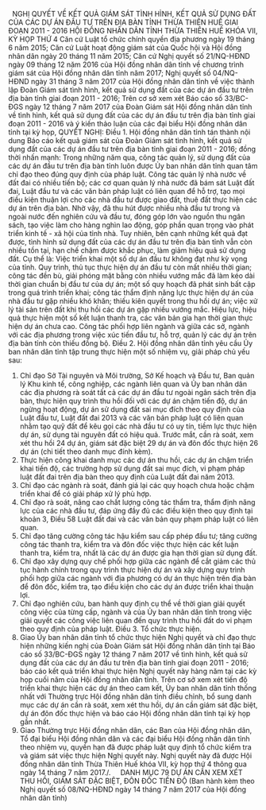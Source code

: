 <jsontable name="bang_0"> </jsontable>
 
NGHỊ QUYẾT
VỀ KẾT QUẢ GIÁM SÁT TÌNH HÌNH, KẾT QUẢ SỬ DỤNG ĐẤT CỦA CÁC DỰ
ÁN ĐẦU TƯ TRÊN ĐỊA BÀN TỈNH THỪA THIÊN HUẾ GIAI ĐOẠN 2011 - 2016
HỘI ĐỒNG NHÂN DÂN TỈNH THỪA THIÊN HUẾ
KHÓA VII, KỲ HỌP THỨ 4
Căn cứ Luật tổ chức chính quyền địa phương
ngày 19 tháng 6 năm 2015;
Căn cứ Luật hoạt động giám sát của Quốc hội
và Hội đồng nhân dân ngày 20 tháng 11 năm 2015;
Căn cứ Nghị quyết số 21/NQ-HĐND  ngày 09 tháng
12 năm 2016 của Hội đồng nhân dân tỉnh về chương trình giám sát của Hội đồng
nhân dân tỉnh năm 2017; Nghị quyết số 04/NQ-HĐND ngày 31 tháng 3 năm 2017 của Hội
đồng nhân dân tỉnh về việc thành lập Đoàn Giám sát tình hình, kết quả sử dụng đất
của các dự án đầu tư trên địa bàn tỉnh giai đoạn 2011 - 2016;
Trên cơ sở xem xét Báo cáo số 33/BC-ĐGS ngày
12 tháng 7 năm 2017 của Đoàn Giám sát Hội đồng nhân dân tỉnh về tình hình, kết
quả sử dụng đất của các dự án đầu tư trên địa bàn tỉnh giai đoạn 2011 - 2016
và ý kiến thảo luận của các đại biểu Hội đồng nhân dân tỉnh tại kỳ họp,
QUYẾT NGHỊ:
Điều 1. Hội đồng nhân dân tỉnh tán thành nội dung Báo cáo kết
quả giám sát của Đoàn Giám sát tình hình, kết quả sử dụng đất của các dự án đầu
tư trên địa bàn tỉnh giai đoạn 2011 - 2016; đồng thời nhấn mạnh:
Trong những năm qua, công tác quản lý, sử dụng đất
của các dự án đầu tư trên địa bàn tỉnh luôn được Ủy ban nhân dân tỉnh quan tâm
chỉ đạo theo đúng quy định của pháp luật. Công tác quản lý nhà nước về đất đai
có nhiều tiến bộ; các cơ quan quản lý nhà nước đã bám sát Luật đất đai, Luật đầu
tư và các văn bản pháp luật có liên quan để hỗ trợ, tạo mọi điều kiện thuận lợi
cho các nhà đầu tư được giao đất, thuê đất thực hiện các dự án trên địa bàn. Nhờ
vậy, đã thu hút được nhiều nhà đầu tư trong và ngoài nước đến nghiên cứu và đầu
tư, đóng góp lớn vào nguồn thu ngân sách, tạo việc làm cho hàng nghìn lao động,
góp phần quan trọng vào phát triển kinh tế - xã hội của tỉnh nhà.
Tuy nhiên, bên cạnh những
kết quả đạt được, tình hình sử dụng đất của các dự án đầu tư trên địa
bàn tỉnh vẫn còn nhiều tồn tại, hạn chế chậm được khắc phục, làm giảm hiệu quả
sử dụng đất. Cụ thể là:
Việc triển khai một số dự án đầu tư không đạt
như kỳ vọng của tỉnh. Quy trình, thủ tục thực hiện dự án đầu tư còn mất nhiều
thời gian; công tác đền bù, giải phóng mặt bằng còn nhiều vướng mắc đã làm kéo dài
thời gian chuẩn bị đầu tư của dự án; một số quy hoạch đã phát sinh bất cập
trong quá trình triển khai; công tác thẩm định năng lực thực hiện dự án của nhà
đầu tư gặp nhiều khó khăn; thiếu kiên quyết trong thu hồi dự án; việc xử lý tài
sản trên đất khi thu hồi các dự án gặp nhiều vướng mắc. Hiệu lực, hiệu quả thực
hiện một số kết luận thanh tra, các văn bản gia hạn thời gian thực hiện dự án
chưa cao. Công tác phối hợp liên ngành và giữa các sở, ngành với các địa phương
trong việc xúc tiến đầu tư, hỗ trợ, quản lý các dự án trên địa bàn tỉnh còn thiếu
đồng bộ.
Điều 2. Hội đồng nhân dân
tỉnh yêu cầu Ủy ban nhân dân tỉnh tập trung thực hiện một số nhiệm vụ, giải
pháp chủ yếu sau:
1. Chỉ đạo Sở Tài nguyên và
Môi trường, Sở Kế hoạch và Đầu tư, Ban quản lý Khu kinh tế, công nghiệp, các
ngành liên quan và Ủy ban nhân dân các địa phương rà soát tất cả các dự án đầu
tư ngoài ngân sách trên địa bàn, thực hiện quy trình thu hồi đối với các dự án
chậm tiến độ, dự án ngừng hoạt động, dự án sử dụng đất sai mục đích theo quy định
của Luật đầu tư, Luật đất đai 2013 và các văn bản pháp luật có liên quan nhằm tạo
quỹ đất để kêu gọi các nhà đầu tư có uy tín, tiềm lực thực hiện dự án, sử dụng
tài nguyên đất có hiệu quả. Trước mắt, cần rà soát, xem xét thu hồi
24 dự án, giám sát đặc biệt 29 dự án và đôn đốc thực hiện 26 dự án (chi tiết
theo danh mục đính kèm).
2. Thực hiện công khai danh mục
các dự án thu hồi, các dự án chậm triển khai tiến độ, các trường hợp sử dụng đất
sai mục đích, vi phạm pháp luật đất đai trên địa bàn theo quy định của Luật đất
đai năm 2013.
3. Chỉ đạo các ngành rà soát,
đánh giá lại các quy hoạch chưa hoặc chậm triển khai để có giải pháp xử lý phù
hợp.
4. Chỉ đạo rà soát, nâng cao
chất lượng công tác thẩm tra, thẩm định năng lực của các nhà đầu tư, đáp ứng đầy
đủ các điều kiện theo quy định tại khoản 3, Điều 58 Luật đất đai và các văn bản
quy phạm pháp luật có liên quan.
5. Chỉ đạo tăng cường công tác
hậu kiểm sau cấp phép đầu tư; tăng cường công tác thanh tra, kiểm tra và đôn đốc
việc thực hiện các kết luận thanh tra, kiểm tra, nhất là các dự án được gia hạn
thời gian sử dụng đất.
6. Chỉ đạo xây dựng quy chế phối
hợp giữa các ngành để cắt giảm các thủ tục hành chính trong quy trình thực hiện
dự án và xây dựng quy trình phối hợp giữa các ngành với địa phương có dự án thực
hiện trên địa bàn để đôn đốc, kiểm tra, tạo điều kiện cho các dự án được triển
khai thuận lợi.
7. Chỉ đạo nghiên cứu, ban
hành quy định cụ thể về thời gian giải quyết công việc của từng cấp, ngành và của
Ủy ban nhân dân tỉnh trong việc giải quyết các công việc liên quan đến quy
trình thu hồi đất do vi phạm theo quy định của pháp luật.
Điều 3. Tổ chức thực hiện.
1. Giao Ủy ban nhân
dân tỉnh tổ chức thực hiện Nghị quyết
và chỉ đạo thực hiện những kiến nghị của Đoàn Giám sát Hội
đồng nhân dân tỉnh tại Báo cáo số 33/BC-ĐGS ngày 12 tháng 7 năm 2017 về tình hình, kết quả sử dụng đất của các dự
án đầu tư trên địa bàn tỉnh giai đoạn 2011 - 2016; báo cáo kết quả triển khai thực hiện Nghị quyết này
hàng năm tại các kỳ họp cuối năm của Hội
đồng nhân dân tỉnh.
Trên cơ sở xem xét tiến độ triển
khai thực hiện các dự án theo cam kết, Ủy ban nhân dân tỉnh thống nhất với Thường
trực Hội đồng nhân dân tỉnh điều chỉnh, bổ sung danh mục các dự án cần rà soát,
xem xét thu hồi, dự án cần giám sát đặc biệt, dự án đôn đốc thực hiện và báo
cáo Hội đồng nhân dân tỉnh tại kỳ họp gần nhất.
2. Giao Thường trực Hội đồng
nhân dân, các Ban của Hội đồng nhân dân, Tổ đại biểu Hội đồng nhân dân và các đại
biểu Hội đồng nhân dân tỉnh theo nhiệm vụ, quyền hạn đã được pháp luật quy định
tổ chức kiểm tra và giám sát việc thực hiện Nghị quyết này.
Nghị quyết này đã được Hội đồng nhân dân tỉnh Thừa
Thiên Huế khóa VII, kỳ họp thứ 4 thông qua ngày 14 tháng 7 năm 2017./.
 
<jsontable name="bang_1"> </jsontable>
 
DANH MỤC
79 DỰ ÁN CẦN XEM XÉT THU HỒI, GIÁM SÁT ĐẶC BIỆT, ĐÔN ĐỐC TIẾN
ĐỘ 
(Ban hành kèm theo Nghị quyết số 08/NQ-HĐND ngày 14 tháng 7 năm 2017 của Hội
đồng nhân dân tỉnh)
<jsontable name="bang_2"> </jsontable>